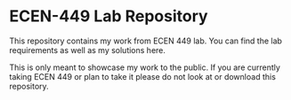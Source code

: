 # ECEN-449 Lab Repository

This repository contains my work from ECEN 449 lab. You can find the lab requirements as well as my solutions here. 

This is only meant to showcase my work to the public. If you are currently taking ECEN 449 or plan to take it please do not look at or download this repository. 
